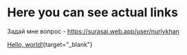 # Here you can see actual links

Задай мне вопрос - <a href="https://surasai.web.app/user/nurlykhan" target="_blank">https://surasai.web.app/user/nurlykhan</a>

[Hello, world!](http://example.com/){target="_blank"}





